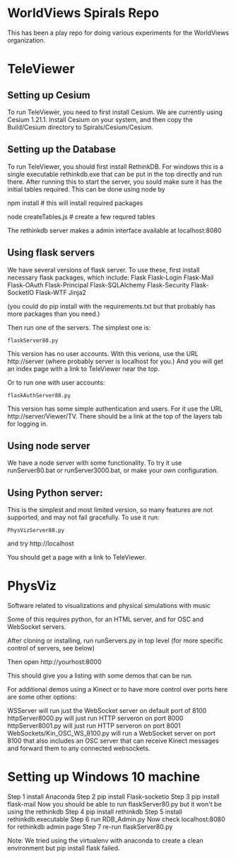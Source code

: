 # WorldViews Spirals Repo

This has been a play repo for doing various experiments for the WorldViews
organization.

TeleViewer
==========

Setting up Cesium
-----------------
To run TeleViewer, you need to first install Cesium.  We are currently
using Cesium 1.21.1.  Install Cesium on your system, and then copy
the Build/Cesium directory to Spirals/Cesium/Cesium.

Setting up the Database
-----------------------

To run TeleViewer, you should first install RethinkDB.  For windows this
is a single executable rethinkdb.exe that can be put in the top directly
and run there.  After running this to start the server, you sould make
sure it has the initial tables required.  This can be done using node by

   npm install                   # this will install required packages

   node createTables.js          # create a few requred tables

The rethinkdb server makes a admin interface available at localhost:8080

Using flask servers
-------------------

We have several versions of flask server.  To use these, first install
necessary flask packages, which include:
Flask
Flask-Login
Flask-Mail
Flask-OAuth
Flask-Principal
Flask-SQLAlchemy
Flask-Security
Flask-SocketIO
Flask-WTF
Jinja2

(you could do pip install with the requirements.txt but that probably
has more packages than you need.)

Then run one of the servers.  The simplest one is:

    flaskServer80.py

This version has no user accounts.  With this verions, use the URL
http://server (where probably server is localhost for you.)
And you will get an index page with a link to TeleViewer near the
top.

Or to run one with user accounts:

    flaskAuthServer80.py

This version has some simple authentication and users.   For it
use the URL http://server/Viewer/TV.  There should be a link at
the top of the layers tab for logging in.


Using node server
-----------------

We have a node server with some functionality.  To try it use
runServer80.bat or runServer3000.bat, or make your own configuration.

Using Python server:
--------------------

This is the simplest and most limited version, so many features
are not supported, and may not fail gracefully.  To use it run:

    PhysVizServer80.py

and try http://localhost

You should get a page with a link to TeleViewer.


PhysViz
=======

Software related to visualizations and physical simulations with music

Some of this requires python, for an HTML server, and for
OSC and WebSocket servers.

After cloning or installing, run runServers.py in top level
(for more specific control of servers, see below)

Then open http://yourhost:8000

This should give you a listing with some demos that can be run.

For additional demos using a Kinect or to have more control over ports
here are some other options:

WSServer will run just the WebSocket server on default port of 8100
httpServer8000.py will just run HTTP serveron on port 8000
httpServer8001.py will just run HTTP serveron on port 8001
WebSockets/Kin_OSC_WS_8100.py will run a WebSocket server on port 8100
that also includes an OSC server that can receive Kinect messages and
forward them to any connected websockets.


Setting up Windows 10 machine
=============================
Step 1 install Anaconda 
Step 2 pip install Flask-socketio
Step 3 pip install flask-mail
Now you should be able to run flaskServer80.py
but it won't be using the rethinkdb
Step 4 pip install rethinkdb
Step 5 install rethinkdb.executable
Step 6 run RDB_Admin.py
Now check localhost:8080 for rethinkdb admin page
Step 7 re-run flaskServer80.py

Note: We tried using the virtualenv with anaconda to create a clean environment but pip install flask failed. 
